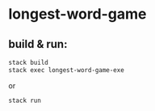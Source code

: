 # longest-word-game
## build & run:
```bash
stack build
stack exec longest-word-game-exe
```
or 
```bash
stack run
```